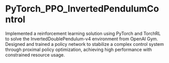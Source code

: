# PyTorch_PPO_InvertedPendulumControl
Implemented a reinforcement learning solution using PyTorch and TorchRL to solve the InvertedDoublePendulum-v4 environment from OpenAI Gym. Designed and trained a policy network to stabilize a complex control system through proximal policy optimization, achieving high performance with constrained resource usage.
